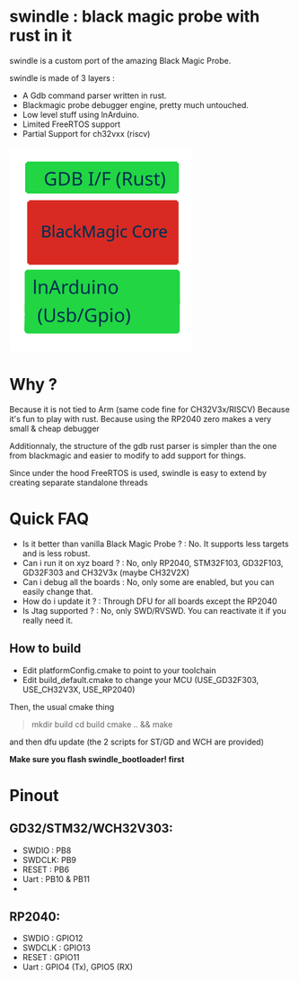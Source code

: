 
swindle : black magic probe with rust in it
=====

swindle is a custom port of the amazing Black Magic Probe.

swindle is made of 3 layers :

* A Gdb command parser written in rust.
* Blackmagic probe debugger engine, pretty much untouched.
* Low level stuff using lnArduino.
* Limited FreeRTOS support
* Partial Support for ch32vxx (riscv)

![screenshot](assets/web/swindle.png?raw=true "front")



Why ?
=====
Because it is not tied to Arm (same code fine for CH32V3x/RISCV)
Because it's fun to play with rust.
Because using the RP2040 zero makes a very small & cheap debugger

Additionnaly, the structure of the gdb rust parser is simpler than the one
from blackmagic and easier to modify to add support for things.

Since under the hood FreeRTOS is used, swindle is easy to extend by creating separate standalone threads

Quick FAQ
==================

* Is it better than vanilla Black Magic Probe ? : No. It supports less targets and is less robust.
* Can i run it on xyz board ? : No, only RP2040, STM32F103, GD32F103, GD32F303 and CH32V3x (maybe CH32V2X)
* Can i debug all the boards : No, only some are enabled, but you can easily change that.
* How do i update it ? : Through DFU for all boards except the RP2040
* Is Jtag supported ? : No, only SWD/RVSWD. You can reactivate it if you really need it.

How to build
------------

* Edit platformConfig.cmake to point to your toolchain
* Edit build_default.cmake to change your MCU (USE_GD32F303, USE_CH32V3X, USE_RP2040)

Then, the usual cmake thing
> mkdir build
> cd build
> cmake .. && make

and then dfu update (the 2 scripts for ST/GD and WCH are provided)


**Make sure you flash swindle_bootloader! first**

Pinout
==================
GD32/STM32/WCH32V303:
------------------
- SWDIO : PB8
- SWDCLK: PB9
- RESET : PB6
- Uart : PB10 & PB11
- 
RP2040:
------------------
- SWDIO  : GPIO12
- SWDCLK : GPIO13
- RESET  : GPIO11
- Uart   : GPIO4 (Tx), GPIO5 (RX)
   
   
